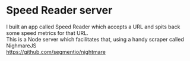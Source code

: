 # Speed Reader server
I built an app called Speed Reader which accepts a URL and spits back some speed metrics for that URL. </br>
This is a Node server which facilitates that, using a handy scraper called NighmareJS</br>
https://github.com/segmentio/nightmare
